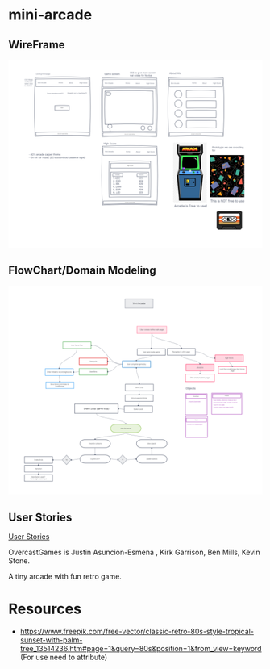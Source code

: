 # mini-arcade

## WireFrame
![WireFrame](img/mini-arcade.png)

## FlowChart/Domain Modeling
![FlowChart/Domain Modeling](img/domainmodeling.png)

## User Stories
[User Stories](https://github.com/OvercastGames/mini-arcade/projects/2)

OvercastGames is Justin Asuncion-Esmena , Kirk Garrison, Ben Mills, Kevin Stone.

A tiny arcade with fun retro game.


# Resources

- https://www.freepik.com/free-vector/classic-retro-80s-style-tropical-sunset-with-palm-tree_13514236.htm#page=1&query=80s&position=1&from_view=keyword (For use need to attribute)